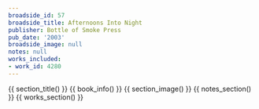 ```yaml
---
broadside_id: 57
broadside_title: Afternoons Into Night
publisher: Bottle of Smoke Press
pub_date: '2003'
broadside_image: null
notes: null
works_included:
- work_id: 4280
---
```


{{ section_title() }}
{{ book_info() }}
{{ section_image() }}
{{ notes_section() }}
{{ works_section() }}
